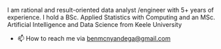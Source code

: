 I am rational and result-oriented data analyst /engineer with 5+ years of experience. I hold a BSc. Applied Statistics with Computing and an MSc. Artificial Intelligence and Data Science from Keele University
- 📫 How to reach me via benmcnyandega@gmail.com

<!---
bendataa/bendataa is a ✨ special ✨ repository because its `README.md` (this file) appears on your GitHub profile.
You can click the Preview link to take a look at your changes.
--->
